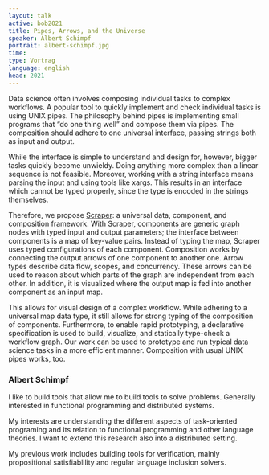 ```yaml
---
layout: talk
active: bob2021
title: Pipes, Arrows, and the Universe
speaker: Albert Schimpf
portrait: albert-schimpf.jpg
time: 
type: Vortrag
language: english
head: 2021
---
```


Data science often involves composing individual tasks to complex
workflows. A popular tool to quickly implement and check individual
tasks is using UNIX pipes.  The philosophy behind pipes is
implementing small programs that “do one thing well” and compose them
via pipes. The composition should adhere to one universal interface,
passing strings both as input and output.

While the interface is simple to understand and design for, however,
bigger tasks quickly become unwieldy. Doing anything more complex than
a linear sequence is not feasible. Moreover, working with a string
interface means parsing the input and using tools like xargs. This
results in an interface which cannot be typed properly, since the type
is encoded in the strings themselves.

Therefore, we propose [Scraper](https://github.com/scraperflow): a
universal data, component, and composition framework. With Scraper,
components are generic graph nodes with typed input and output
parameters; the interface between components is a map of key-value
pairs.  Instead of typing the map, Scraper uses typed configurations
of each component.  Composition works by connecting the output arrows
of one component to another one. Arrow types describe data flow,
scopes, and concurrency. These arrows can be used to reason about
which parts of the graph are independent from each other. In addition,
it is visualized where the output map is fed into another component as
an input map.

This allows for visual design of a complex workflow. While adhering to
a universal map data type, it still allows for strong typing of the
composition of components.  Furthermore, to enable rapid prototyping,
a declarative specification is used to build, visualize, and
statically type-check a workflow graph. Our work can be used to
prototype and run typical data science tasks in a more efficient
manner. Composition with usual UNIX pipes works, too.

### Albert Schimpf

I like to build tools that allow me to build tools to solve problems.
Generally interested in functional programming and distributed
systems.

My interests are understanding the different aspects of task-oriented
programing and its relation to functional programming and other
language theories. I want to extend this research also into a
distributed setting.

My previous work includes building tools for verification, mainly
propositional satisfiablility and regular language inclusion solvers.
